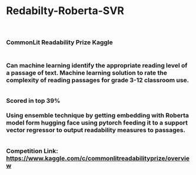 # Redabilty-Roberta-SVR
<br>
<h3> CommonLit Readability Prize Kaggle<h3/>
<br>
Can machine learning identify the appropriate reading level of a passage of text. Machine learning solution to rate the complexity of reading passages for grade 3-12 classroom use. 
<br>
<br>
  
Scored in top 39%
<br>
<br>
Using ensemble technique by getting embedding with Roberta model form hugging face using pytorch feeding it to a support vector regressor to output readability measures to passages.
<br>
<br>
  
Competition Link: https://www.kaggle.com/c/commonlitreadabilityprize/overview
